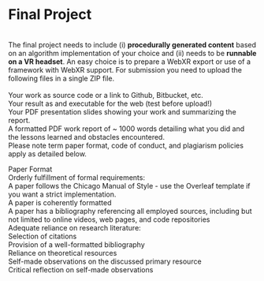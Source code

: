
<h1>Final Project</h1><br/>
The final project needs to include (i) <strong>procedurally generated content</strong> based on an algorithm implementation of your choice and (ii) needs to be <strong>runnable on a VR headset</strong>. An easy choice is to prepare a WebXR export or use of a framework with WebXR support. For submission you need to upload the following files in a single ZIP file.<br/>
<br/>
Your work as source code or a link to Github, Bitbucket, etc.<br/>
Your result as and executable for the web (test before upload!)<br/>
Your PDF presentation slides showing your work and summarizing the report.<br/>
A formatted PDF work report of ~ 1000 words detailing what you did and the lessons learned and obstacles encountered.<br/>
Please note term paper format, code of conduct, and plagiarism policies apply as detailed below.<br/>

Paper Format<br/>
Orderly fulfillment of formal requirements:<br/>
A paper follows the Chicago Manual of Style - use the Overleaf template if you want a strict implementation.<br/>
A paper is coherently formatted<br/>
A paper has a bibliography referencing all employed sources, including but not limited to online videos, web pages, and code repositories<br/>
Adequate reliance on research literature:<br/>
Selection of citations<br/>
Provision of a well-formatted bibliography<br/>
Reliance on theoretical resources<br/>
Self-made observations on the discussed primary resource<br/>
Critical reflection on self-made observations<br/>
